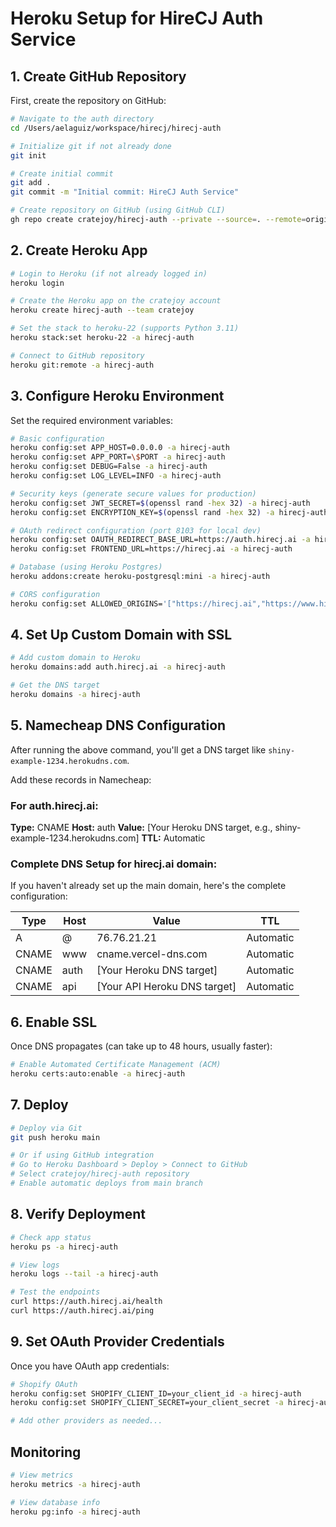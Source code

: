 # Heroku Setup for HireCJ Auth Service

## 1. Create GitHub Repository

First, create the repository on GitHub:
```bash
# Navigate to the auth directory
cd /Users/aelaguiz/workspace/hirecj/hirecj-auth

# Initialize git if not already done
git init

# Create initial commit
git add .
git commit -m "Initial commit: HireCJ Auth Service"

# Create repository on GitHub (using GitHub CLI)
gh repo create cratejoy/hirecj-auth --private --source=. --remote=origin --push
```

## 2. Create Heroku App

```bash
# Login to Heroku (if not already logged in)
heroku login

# Create the Heroku app on the cratejoy account
heroku create hirecj-auth --team cratejoy

# Set the stack to heroku-22 (supports Python 3.11)
heroku stack:set heroku-22 -a hirecj-auth

# Connect to GitHub repository
heroku git:remote -a hirecj-auth
```

## 3. Configure Heroku Environment

Set the required environment variables:
```bash
# Basic configuration
heroku config:set APP_HOST=0.0.0.0 -a hirecj-auth
heroku config:set APP_PORT=\$PORT -a hirecj-auth
heroku config:set DEBUG=False -a hirecj-auth
heroku config:set LOG_LEVEL=INFO -a hirecj-auth

# Security keys (generate secure values for production)
heroku config:set JWT_SECRET=$(openssl rand -hex 32) -a hirecj-auth
heroku config:set ENCRYPTION_KEY=$(openssl rand -hex 32) -a hirecj-auth

# OAuth redirect configuration (port 8103 for local dev)
heroku config:set OAUTH_REDIRECT_BASE_URL=https://auth.hirecj.ai -a hirecj-auth
heroku config:set FRONTEND_URL=https://hirecj.ai -a hirecj-auth

# Database (using Heroku Postgres)
heroku addons:create heroku-postgresql:mini -a hirecj-auth

# CORS configuration
heroku config:set ALLOWED_ORIGINS='["https://hirecj.ai","https://www.hirecj.ai","https://app.hirecj.ai"]' -a hirecj-auth
```

## 4. Set Up Custom Domain with SSL

```bash
# Add custom domain to Heroku
heroku domains:add auth.hirecj.ai -a hirecj-auth

# Get the DNS target
heroku domains -a hirecj-auth
```

## 5. Namecheap DNS Configuration

After running the above command, you'll get a DNS target like `shiny-example-1234.herokudns.com`. 

Add these records in Namecheap:

### For auth.hirecj.ai:

**Type:** CNAME
**Host:** auth
**Value:** [Your Heroku DNS target, e.g., shiny-example-1234.herokudns.com]
**TTL:** Automatic

### Complete DNS Setup for hirecj.ai domain:

If you haven't already set up the main domain, here's the complete configuration:

| Type | Host | Value | TTL |
|------|------|-------|-----|
| A | @ | 76.76.21.21 | Automatic |
| CNAME | www | cname.vercel-dns.com | Automatic |
| CNAME | auth | [Your Heroku DNS target] | Automatic |
| CNAME | api | [Your API Heroku DNS target] | Automatic |

## 6. Enable SSL

Once DNS propagates (can take up to 48 hours, usually faster):
```bash
# Enable Automated Certificate Management (ACM)
heroku certs:auto:enable -a hirecj-auth
```

## 7. Deploy

```bash
# Deploy via Git
git push heroku main

# Or if using GitHub integration
# Go to Heroku Dashboard > Deploy > Connect to GitHub
# Select cratejoy/hirecj-auth repository
# Enable automatic deploys from main branch
```

## 8. Verify Deployment

```bash
# Check app status
heroku ps -a hirecj-auth

# View logs
heroku logs --tail -a hirecj-auth

# Test the endpoints
curl https://auth.hirecj.ai/health
curl https://auth.hirecj.ai/ping
```

## 9. Set OAuth Provider Credentials

Once you have OAuth app credentials:
```bash
# Shopify OAuth
heroku config:set SHOPIFY_CLIENT_ID=your_client_id -a hirecj-auth
heroku config:set SHOPIFY_CLIENT_SECRET=your_client_secret -a hirecj-auth

# Add other providers as needed...
```

## Monitoring

```bash
# View metrics
heroku metrics -a hirecj-auth

# View database info
heroku pg:info -a hirecj-auth
```